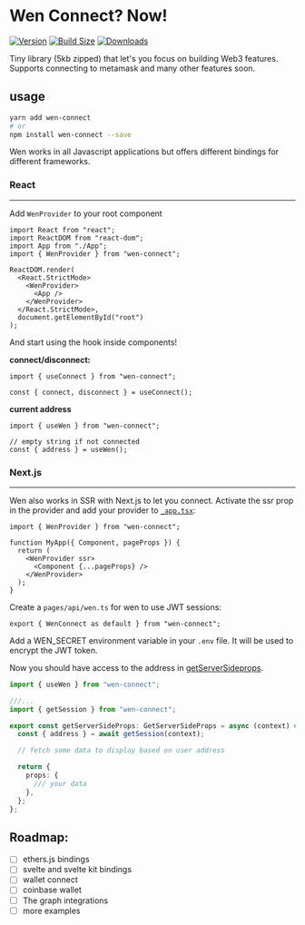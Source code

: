 # Wen Connect? Now!

[![Version](https://img.shields.io/npm/v/wen-connect?style=flat&colorA=000000&colorB=000000)](https://www.npmjs.com/package/wen-connect)
[![Build Size](https://img.shields.io/bundlephobia/minzip/wen-connect?label=bundle%20size&style=flat&colorA=000000&colorB=000000)](https://bundlephobia.com/result?p=wen-connect)
[![Downloads](https://img.shields.io/npm/dt/wen-connect.svg?style=flat&colorA=000000&colorB=000000)](https://www.npmjs.com/package/wen-connect)

Tiny library (5kb zipped) that let's you focus on building Web3 features. Supports connecting to metamask and many other features soon.

## usage

```bash
yarn add wen-connect
# or
npm install wen-connect --save
```

Wen works in all Javascript applications but offers different bindings for different frameworks.

### React

---

Add `WenProvider` to your root component

```tsx
import React from "react";
import ReactDOM from "react-dom";
import App from "./App";
import { WenProvider } from "wen-connect";

ReactDOM.render(
  <React.StrictMode>
    <WenProvider>
      <App />
    </WenProvider>
  </React.StrictMode>,
  document.getElementById("root")
);
```

And start using the hook inside components!

**connect/disconnect:**

```tsx
import { useConnect } from "wen-connect";

const { connect, disconnect } = useConnect();
```

**current address**

```tsx
import { useWen } from "wen-connect";

// empty string if not connected
const { address } = useWen();
```

### Next.js

---

Wen also works in SSR with Next.js to let you connect. Activate the ssr prop in the provider and add your provider to [`_app.tsx`](https://nextjs.org/docs/advanced-features/custom-app):

```tsx
import { WenProvider } from "wen-connect";

function MyApp({ Component, pageProps }) {
  return (
    <WenProvider ssr>
      <Component {...pageProps} />
    </WenProvider>
  );
}
```

Create a `pages/api/wen.ts` for wen to use JWT sessions:

```tsx
export { WenConnect as default } from "wen-connect";
```

Add a WEN_SECRET environment variable in your `.env` file. It will be used to encrypt the JWT token.

Now you should have access to the address in [getServerSideprops](https://nextjs.org/docs/basic-features/data-fetching/get-server-side-props).

```ts
import { useWen } from "wen-connect";

///...
import { getSession } from "wen-connect";

export const getServerSideProps: GetServerSideProps = async (context) => {
  const { address } = await getSession(context);

  // fetch some data to display based on user address

  return {
    props: {
      /// your data
    },
  };
};
```

## Roadmap:

- [ ] ethers.js bindings
- [ ] svelte and svelte kit bindings
- [ ] wallet connect
- [ ] coinbase wallet
- [ ] The graph integrations
- [ ] more examples
